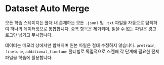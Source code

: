 # Dataset Auto Merge

모든 학습 스테이지는 폴더 내 존재하는 모든 `.jsonl` 및 `.txt` 파일을 자동으로 탐색하여 하나의 데이터셋으로 통합합니다.
중복 항목은 제거되며, 읽을 수 없는 파일은 경고 로그만 남기고 무시합니다.

데이터는 메모리 상에서만 합쳐지며 원본 파일은 절대 수정하지 않습니다.
`pretrain`, `finetune`, `additional_finetune` 폴더별로 독립적으로 스캔해
각 단계에 필요한 전체 파일을 학습에 활용합니다.
